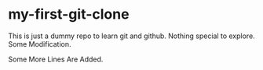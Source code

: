 # my-first-git-clone

This is just a dummy repo to learn git and github. Nothing special to explore.
Some Modification.

Some More Lines Are Added.

